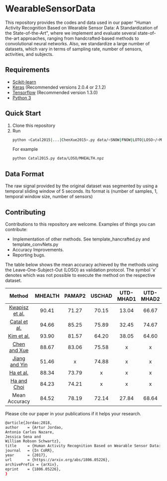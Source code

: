 # WearableSensorData
This repository provides the codes and data used in our paper "Human Activity Recognition Based on Wearable Sensor Data: A Standardization of the State-of-the-Art", where we implement and evaluate several state-of-the-art approaches, ranging from handcrafted-based methods to convolutional neural networks. Also, we standardize a large number of datasets, which vary in terms of sampling rate, number of sensors, activities, and subjects.

## Requirements

- [Scikit-learn](http://scikit-learn.org/stable/)
- [Keras](https://github.com/fchollet/keras) (Recommended versions 2.0.4 or 2.1.2)
- [Tensorflow](https://www.tensorflow.org/) (Recommended version 1.3.0)
- [Python 3](https://www.python.org/)

## Quick Start
1. Clone this repository
2. Run
    ```bash
    python <Catal2015|...|ChenXue2015>.py data/<SNOW|FNOW|LOTO|LOSO>/<MHEALTH|USCHAD|UTD-MHAD1_1s|UTD-MHAD2_1s|WHARF|WISDM>.npz
    ```
	For example
	```bash
    python Catal2015.py data/LOSO/MHEALTH.npz
    ```
	
## Data Format
The raw signal provided by the original dataset was segmented by using a temporal sliding window of 5 seconds. 
Its format is (number of samples, 1, temporal window size, number of sensors)
	
## Contributing
Contributions to this repository are welcome. Examples of things you can contribute:
 * Implementation of other methods. See template_hancrafted.py and template_convNets.py
 * Accuracy Improvements.
 * Reporting bugs.

The table below shows the mean accuracy achieved by the methods using the Leave-One-Subject-Out (LOSO) as validation protocol. The symbol 'x' denotes which was not possible to execute the method on the respective dataset.

| Method | MHEALTH | PAMAP2 | USCHAD | UTD-MHAD1 | UTD-MHAD2 | WHARF | WISDM | Mean Accuracy |
| :---: | :---: | :---: | :---: | :---: | :---: | :---: | :---: | :---: |
| [Kwapisz et al.](https://dl.acm.org/citation.cfm?id=1964918) | 90.41 | 71.27 | 70.15 | 13.04 | 66.67 | 42.19 | 75.31 | 61.29 |
| [Catal et al.](https://www.sciencedirect.com/science/article/pii/S1568494615000447) | 94.66 | 85.25 | 75.89 | 32.45 | 74.67 | 46.84 | 74.96 | 69.29 |
| [Kim et al.](https://ieee0plore.ieee.org/document/6411901/) | 93.90 | 81.57 | 64.20 | 38.05 | 64.60 | 51.48 | 50.22 | 63.43 |
| [Chen and Xue](https://ieee0plore.ieee.org/document/7379395/) | 88.67 | 83.06 | 75.58 | x | x | 61.94 | 83.89 | 78.62 |
| [Jiang and Yin](https://dl.acm.org/citation.cfm?id=2806333) | 51.46 | x | 74.88 | x | x | 65.35 | 79.97 | 67.91 |
| [Ha et al.](https://ieee0plore.ieee.org/document/7379657/) | 88.34 | 73.79 | x | x | x | x | x | 81.06 |
| [Ha and Choi](https://ieee0plore.ieee.org/document/7727224/) | 84.23 | 74.21 | x | x | x | x | x | 79.21|
| Mean Accuracy[]() | 84.52 | 78.19 | 72.14 | 27.84 | 68.64 | 53.55 | 72.87 | x |

Please cite our paper in your publications if it helps your research.
```bash
@article{Jordao:2018,
author    = {Artur Jordao,
Antonio Carlos Nazare,
Jessica Sena and
William Robson Schwartz},
title     = {Human Activity Recognition Based on Wearable Sensor Data: A Standardization of the State-of-the-Art},
journal   = {In CoRR},
year      = {2017},
url       = {https://arxiv.org/abs/1806.05226},
archivePrefix = {arXiv},
eprint    = {1806.05226},
}
```
